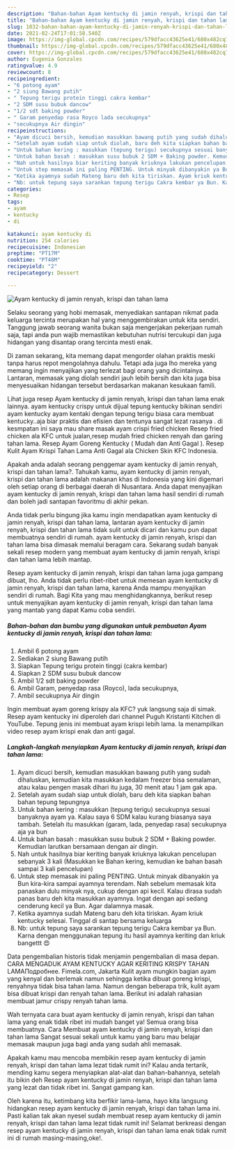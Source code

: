 ```yaml
---
description: "Bahan-bahan Ayam kentucky di jamin renyah, krispi dan tahan lama Sederhana dan Mudah Dibuat"
title: "Bahan-bahan Ayam kentucky di jamin renyah, krispi dan tahan lama Sederhana dan Mudah Dibuat"
slug: 1032-bahan-bahan-ayam-kentucky-di-jamin-renyah-krispi-dan-tahan-lama-sederhana-dan-mudah-dibuat
date: 2021-02-24T17:01:58.540Z
image: https://img-global.cpcdn.com/recipes/579dfacc43625e41/680x482cq70/ayam-kentucky-di-jamin-renyah-krispi-dan-tahan-lama-foto-resep-utama.jpg
thumbnail: https://img-global.cpcdn.com/recipes/579dfacc43625e41/680x482cq70/ayam-kentucky-di-jamin-renyah-krispi-dan-tahan-lama-foto-resep-utama.jpg
cover: https://img-global.cpcdn.com/recipes/579dfacc43625e41/680x482cq70/ayam-kentucky-di-jamin-renyah-krispi-dan-tahan-lama-foto-resep-utama.jpg
author: Eugenia Gonzales
ratingvalue: 4.9
reviewcount: 8
recipeingredient:
- "6 potong ayam"
- "2 siung Bawang putih"
- " Tepung terigu protein tinggi cakra kembar"
- "2 SDM susu bubuk dancow"
- "1/2 sdt baking powder"
- " Garam penyedap rasa Royco lada secukupnya"
- "secukupnya Air dingin"
recipeinstructions:
- "Ayam dicuci bersih, kemudian masukkan bawang putih yang sudah dihaluskan, kemudian kita masukkan kedalam freezer bisa semalaman, atau kalau pengen masak dihari itu juga, 30 menit atau 1 jam gak apa."
- "Setelah ayam sudah siap untuk diolah, baru deh kita siapkan bahan bahan tepung tepungnya"
- "Untuk bahan kering : masukkan (tepung terigu) secukupnya sesuai banyaknya ayam ya. Kalau saya 6 SDM kalau kurang biasanya saya tambah. Setelah itu masukkan (garam, lada, penyedap rasa) secukupnya aja ya bun"
- "Untuk bahan basah : masukkan susu bubuk 2 SDM + Baking powder. Kemudian larutkan bersamaan dengan air dingin."
- "Nah untuk hasilnya biar keriting banyak kriuknya lakukan pencelupan sebanyak 3 kali (Masukkan ke Bahan kering, kemudian ke bahan basah sampai 3 kali pencelupan)"
- "Untuk step memasak ini paling PENTING. Untuk minyak dibanyakin ya Bun kira-kira sampai ayamnya terendam. Nah sebelum memasak kita panaskan dulu minyak nya, cukup dengan api kecil. Kalau dirasa sudah panas baru deh kita masukkan ayamnya. Ingat dengan api sedang cenderung kecil ya Bun. Agar dalamnya masak."
- "Ketika ayamnya sudah Mateng baru deh kita tiriskan. Ayam kriuk kentucky selesai. Tinggal di santap bersama keluarga"
- "Nb: untuk tepung saya sarankan tepung terigu Cakra kembar ya Bun. Karna dengan menggunakan tepung itu hasil ayamnya keriting dan kriuk bangettt 😍"
categories:
- Resep
tags:
- ayam
- kentucky
- di

katakunci: ayam kentucky di 
nutrition: 254 calories
recipecuisine: Indonesian
preptime: "PT17M"
cooktime: "PT48M"
recipeyield: "2"
recipecategory: Dessert

---
```



![Ayam kentucky di jamin renyah, krispi dan tahan lama](https://img-global.cpcdn.com/recipes/579dfacc43625e41/680x482cq70/ayam-kentucky-di-jamin-renyah-krispi-dan-tahan-lama-foto-resep-utama.jpg)

Selaku seorang yang hobi memasak, menyediakan santapan nikmat pada keluarga tercinta merupakan hal yang menggembirakan untuk kita sendiri. Tanggung jawab seorang  wanita bukan saja mengerjakan pekerjaan rumah saja, tapi anda pun wajib memastikan kebutuhan nutrisi tercukupi dan juga hidangan yang disantap orang tercinta mesti enak.

Di zaman  sekarang, kita memang dapat mengorder olahan praktis meski tanpa harus repot mengolahnya dahulu. Tetapi ada juga lho mereka yang memang ingin menyajikan yang terlezat bagi orang yang dicintainya. Lantaran, memasak yang diolah sendiri jauh lebih bersih dan kita juga bisa menyesuaikan hidangan tersebut berdasarkan makanan kesukaan famili. 

Lihat juga resep Ayam kentucky di jamin renyah, krispi dan tahan lama enak lainnya. ayam kentucky crispy untuk dijual tepung kentucky bikinan sendiri ayam kentucky ayam kentaki dengan tepung terigu biasa cara membuat kentucky..aja biar praktis dan efisien dan tentunya sangat lezat rasanya . di kesmpatan ini saya mau share masak ayam crispi fried chicken Resep fried chicken ala KFC untuk jualan,resep mudah fried chicken renyah dan garing tahan lama. Resep Ayam Goreng Kentucky ( Mudah dan Anti Gagal ). Resep Kulit Ayam Krispi Tahan Lama Anti Gagal ala Chicken Skin KFC Indonesia.

Apakah anda adalah seorang penggemar ayam kentucky di jamin renyah, krispi dan tahan lama?. Tahukah kamu, ayam kentucky di jamin renyah, krispi dan tahan lama adalah makanan khas di Indonesia yang kini digemari oleh setiap orang di berbagai daerah di Nusantara. Anda dapat menyajikan ayam kentucky di jamin renyah, krispi dan tahan lama hasil sendiri di rumah dan boleh jadi santapan favoritmu di akhir pekan.

Anda tidak perlu bingung jika kamu ingin mendapatkan ayam kentucky di jamin renyah, krispi dan tahan lama, lantaran ayam kentucky di jamin renyah, krispi dan tahan lama tidak sulit untuk dicari dan kamu pun dapat membuatnya sendiri di rumah. ayam kentucky di jamin renyah, krispi dan tahan lama bisa dimasak memalui beragam cara. Sekarang sudah banyak sekali resep modern yang membuat ayam kentucky di jamin renyah, krispi dan tahan lama lebih mantap.

Resep ayam kentucky di jamin renyah, krispi dan tahan lama juga gampang dibuat, lho. Anda tidak perlu ribet-ribet untuk memesan ayam kentucky di jamin renyah, krispi dan tahan lama, karena Anda mampu menyajikan sendiri di rumah. Bagi Kita yang mau menghidangkannya, berikut resep untuk menyajikan ayam kentucky di jamin renyah, krispi dan tahan lama yang mantab yang dapat Kamu coba sendiri.

<!--inarticleads1-->

##### Bahan-bahan dan bumbu yang digunakan untuk pembuatan Ayam kentucky di jamin renyah, krispi dan tahan lama:

1. Ambil 6 potong ayam
1. Sediakan 2 siung Bawang putih
1. Siapkan  Tepung terigu protein tinggi (cakra kembar)
1. Siapkan 2 SDM susu bubuk dancow
1. Ambil 1/2 sdt baking powder
1. Ambil  Garam, penyedap rasa (Royco), lada secukupnya,
1. Ambil secukupnya Air dingin


Ingin membuat ayam goreng krispy ala KFC? yuk langsung saja di simak. Resep ayam kentucky ini diperoleh dari channel Puguh Kristanti Kitchen di YouTube. Tepung jenis ini membuat ayam krispi lebih lama. Ia menampilkan video resep ayam krispi enak dan anti gagal. 

<!--inarticleads2-->

##### Langkah-langkah menyiapkan Ayam kentucky di jamin renyah, krispi dan tahan lama:

1. Ayam dicuci bersih, kemudian masukkan bawang putih yang sudah dihaluskan, kemudian kita masukkan kedalam freezer bisa semalaman, atau kalau pengen masak dihari itu juga, 30 menit atau 1 jam gak apa.
1. Setelah ayam sudah siap untuk diolah, baru deh kita siapkan bahan bahan tepung tepungnya
1. Untuk bahan kering : masukkan (tepung terigu) secukupnya sesuai banyaknya ayam ya. Kalau saya 6 SDM kalau kurang biasanya saya tambah. Setelah itu masukkan (garam, lada, penyedap rasa) secukupnya aja ya bun
1. Untuk bahan basah : masukkan susu bubuk 2 SDM + Baking powder. Kemudian larutkan bersamaan dengan air dingin.
1. Nah untuk hasilnya biar keriting banyak kriuknya lakukan pencelupan sebanyak 3 kali (Masukkan ke Bahan kering, kemudian ke bahan basah sampai 3 kali pencelupan)
1. Untuk step memasak ini paling PENTING. Untuk minyak dibanyakin ya Bun kira-kira sampai ayamnya terendam. Nah sebelum memasak kita panaskan dulu minyak nya, cukup dengan api kecil. Kalau dirasa sudah panas baru deh kita masukkan ayamnya. Ingat dengan api sedang cenderung kecil ya Bun. Agar dalamnya masak.
1. Ketika ayamnya sudah Mateng baru deh kita tiriskan. Ayam kriuk kentucky selesai. Tinggal di santap bersama keluarga
1. Nb: untuk tepung saya sarankan tepung terigu Cakra kembar ya Bun. Karna dengan menggunakan tepung itu hasil ayamnya keriting dan kriuk bangettt 😍


Data pengembalian historis tidak menjamin pengembalian di masa depan. CARA MENGADUK AYAM KENTUCKY AGAR KERITING KRISPY TAHAN LAMAПодробнее. Fimela.com, Jakarta Kulit ayam mungkin bagian ayam yang kenyal dan berlemak namun sehingga ketika dibuat goreng krispi, renyahnya tidak bisa tahan lama. Namun dengan beberapa trik, kulit ayam bisa dibuat krispi dan renyah tahan lama. Berikut ini adalah rahasian membuat jamur crispy renyah tahan lama. 

Wah ternyata cara buat ayam kentucky di jamin renyah, krispi dan tahan lama yang enak tidak ribet ini mudah banget ya! Semua orang bisa membuatnya. Cara Membuat ayam kentucky di jamin renyah, krispi dan tahan lama Sangat sesuai sekali untuk kamu yang baru mau belajar memasak maupun juga bagi anda yang sudah ahli memasak.

Apakah kamu mau mencoba membikin resep ayam kentucky di jamin renyah, krispi dan tahan lama lezat tidak rumit ini? Kalau anda tertarik, mending kamu segera menyiapkan alat-alat dan bahan-bahannya, setelah itu bikin deh Resep ayam kentucky di jamin renyah, krispi dan tahan lama yang lezat dan tidak ribet ini. Sangat gampang kan. 

Oleh karena itu, ketimbang kita berfikir lama-lama, hayo kita langsung hidangkan resep ayam kentucky di jamin renyah, krispi dan tahan lama ini. Pasti kalian tak akan nyesel sudah membuat resep ayam kentucky di jamin renyah, krispi dan tahan lama lezat tidak rumit ini! Selamat berkreasi dengan resep ayam kentucky di jamin renyah, krispi dan tahan lama enak tidak rumit ini di rumah masing-masing,oke!.


